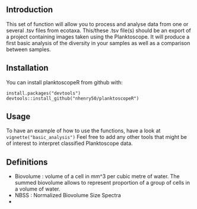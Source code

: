 
## Introduction

This set of function will allow you to process and analyse data from one or several .tsv files from ecotaxa.
This/these .tsv file(s) should be an export of a project containing images taken using the Planktoscope.
It will produce a first basic analysis of the diversity in your samples as well as a comparison between samples.

## Installation

You can install planktoscopeR from github with:

```
install.packages("devtools")
devtools::install_github("nhenry50/planktoscopeR")

```

## Usage

To have an example of how to use the functions, have a look at
`vignette("basic_analysis")`
Feel free to add any other tools that might be of interest to interpret classified
Planktoscope data.



## Definitions

- Biovolume : volume of a cell in mm^3 per cubic metre of water. The summed biovolume allows to represent proportion of a group of cells in a volume of water. 
- NBSS : Normalized Biovolume Size Spectra
-   
